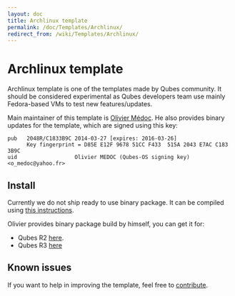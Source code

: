 ```yaml
---
layout: doc
title: Archlinux template
permalink: /doc/Templates/Archlinux/
redirect_from: /wiki/Templates/Archlinux/
---
```


Archlinux template
===============

Archlinux template is one of the templates made by Qubes community. It should
be considered experimental as Qubes developers team use mainly Fedora-based VMs
to test new features/updates.

Main maintainer of this template is [Olivier Médoc](mailto:o_medoc@yahoo.fr).
He also provides binary updates for the template, which are signed using this
key:

    pub   2048R/C1833B9C 2014-03-27 [expires: 2016-03-26]
          Key fingerprint = D85E E12F 9678 51CC F433  515A 2043 E7AC C183 3B9C
    uid                  Olivier MEDOC (Qubes-OS signing key) <o_medoc@yahoo.fr>


Install
-------

Currently we do not ship ready to use binary package. It can be compiled using
[this instructions](/doc/BuildingArchlinuxTemplate/).

Olivier provides binary package build by himself, you can get it for:
* Qubes R2 [here](https://groups.google.com/d/msgid/qubes-devel/54CE3FB1.3050708%40yahoo.fr).
* Qubes R3 [here](https://groups.google.com/d/msg/qubes-users/RI3KQVEEc30/h5nsNw_SHTQJ)



Known issues
------------

If you want to help in improving the template, feel free to [contribute](/doc/ContributingHowto/).
